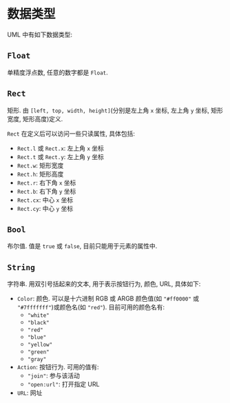 # 数据类型

UML 中有如下数据类型:

## `Float`

单精度浮点数, 任意的数字都是 `Float`.

## `Rect`

矩形. 由 `[left, top, width, height]`(分别是左上角 `x` 坐标, 左上角 `y` 坐标, 矩形宽度, 矩形高度)定义.

`Rect` 在定义后可以访问一些只读属性, 具体包括:

- `Rect.l` 或 `Rect.x`: 左上角 `x` 坐标
- `Rect.t` 或 `Rect.y`: 左上角 `y` 坐标
- `Rect.w`: 矩形宽度
- `Rect.h`: 矩形高度
- `Rect.r`: 右下角 `x` 坐标
- `Rect.b`: 右下角 `y` 坐标
- `Rect.cx`: 中心 `x` 坐标
- `Rect.cy`: 中心 `y` 坐标

## `Bool`

布尔值. 值是 `true` 或 `false`, 目前只能用于元素的属性中.

## `String`

字符串. 用双引号括起来的文本, 用于表示按钮行为, 颜色, URL, 具体如下:

- `Color`: 颜色. 可以是十六进制 RGB 或 ARGB 颜色值(如 `"#ff0000"` 或 `"#7fffffff"`)或颜色名(如 `"red"`). 目前可用的颜色名有:
  - `"white"`
  - `"black"`
  - `"red"`
  - `"blue"`
  - `"yellow"`
  - `"green"`
  - `"gray"`
- `Action`: 按钮行为. 可用的值有:
  - `"join"`: 参与该活动
  - `"open:url"`: 打开指定 URL
- `URL`: 网址
